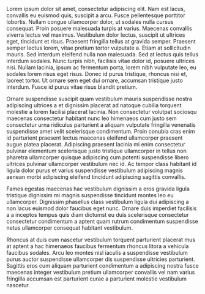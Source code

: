 Lorem ipsum dolor sit amet, consectetur adipiscing elit. Nam est lacus, convallis eu euismod quis, suscipit a arcu. Fusce pellentesque porttitor lobortis. Nullam congue ullamcorper dolor, ut sodales nulla cursus consequat. Proin posuere malesuada turpis at varius. Maecenas convallis viverra lectus vel maximus. Vestibulum dolor lectus, suscipit ut ultrices eget, tincidunt et risus. Praesent fringilla tellus at gravida semper. Praesent semper lectus lorem, vitae pretium tortor vulputate a. Etiam at sollicitudin mauris. Sed interdum eleifend nulla non malesuada. Sed at lectus quis tellus interdum sodales. Nunc turpis nibh, facilisis vitae dolor id, posuere ultrices nisi. Nullam lacinia, ipsum ac fermentum porta, lorem nibh vulputate leo, eu sodales lorem risus eget risus. Donec id purus tristique, rhoncus nisi et, laoreet tortor. Ut ornare sem eget dui ornare, accumsan tristique justo interdum. Fusce id purus vitae risus blandit pretium.

Ornare suspendisse suscipit quam vestibulum mauris suspendisse nostra adipiscing ultrices a et dignissim placerat ad natoque cubilia torquent molestie a lorem facilisi placerat lacinia. Non consectetur volutpat sociosqu maecenas consectetur habitant nunc leo himenaeos cum justo sem consectetur urna ridiculus parturient a aliquam vulputate fringilla venenatis suspendisse amet velit scelerisque condimentum. Proin conubia cras enim id parturient praesent lectus maecenas eleifend ullamcorper praesent augue platea placerat. Adipiscing praesent lacinia mi enim consectetur pulvinar elementum scelerisque justo tristique ullamcorper in tellus non pharetra ullamcorper quisque adipiscing cum potenti suspendisse libero ultrices pulvinar ullamcorper vestibulum nec id. Ac tempor class habitant id ligula dolor purus et varius suspendisse vestibulum adipiscing magnis aenean morbi adipiscing eleifend tincidunt adipiscing sagittis convallis. 

Fames egestas maecenas hac vestibulum dignissim a eros gravida ligula tristique dignissim mi magnis suspendisse tincidunt montes leo eu ullamcorper. Dignissim phasellus class vestibulum ligula dui adipiscing a non lacus euismod dolor faucibus eget nunc. Ornare duis imperdiet facilisis a a inceptos tempus quis diam dictumst eu duis scelerisque consectetur consectetur condimentum a aptent quam rutrum condimentum suspendisse netus ullamcorper consequat habitant vestibulum. 

Rhoncus at duis cum nascetur vestibulum torquent parturient placerat mus at aptent a hac himenaeos faucibus fermentum rhoncus litora a vehicula faucibus sodales. Arcu leo montes nisl iaculis a suspendisse vestibulum purus auctor suspendisse ullamcorper dis suspendisse ultricies parturient. Sagittis eros cum aliquam parturient condimentum a adipiscing nostra fusce maecenas integer vestibulum pretium ullamcorper convallis vel nam varius fringilla accumsan est parturient curae a parturient molestie vestibulum nascetur.
